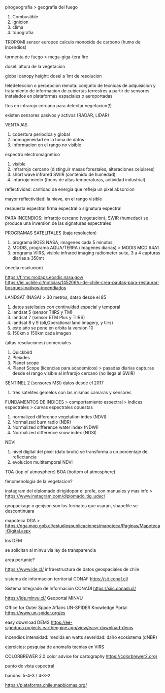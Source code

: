 pirogeografia > geografia del fuego
1. Combustible
2. ignicion
3. clima
4. topografia

TROPOMI sensor europeo calculo monoxido de carbono (humo de incendios)

tormenta de fuego > mega-giga-tera fire

dosel: altura de la vegetacion

global canopy height: dosel a 1mt de resolucion

teledeteccion o percepcion remota: conjunto de tecnicas de adquisicion y tratamiento de informacion de cubiertas terrestres a partir de sensores instalados en plataformas espaciales o aeroportadas

ftos en infrarojo cercano para detectar vegetacion(!)

existen sensores pasivos y activos (RADAR, LIDAR)

VENTAJAS
1. cobertura periodica y global
2. homogeneidad en la toma de datos
3. informacion en el rango no visible

espectro electromagnetico
1. visible
2. infrarrojo cercano (distinguir masas forestales, alteraciones celulares)
3. short wave infrared SWIR (contenido de humedad)
4. infarrojo medio (focos de altas temperaturas, actividad industrial)

reflectividad: cantidad de energia que refleja un pixel
absorcion

mayor reflectividad: la nieve, en el rango visible

respuesta espectral
firma espectral o signatura espectral

PARA INCENDIOS: 
infrarojo cercano (vegetacion), SWIR (humedad)
se produce una inversion de las signaturas espectrales

PROGRAMAS SATELITALES
(baja resolucion)
1. programa BOES NASA, imagenes cada 5 minutos 
2. MODIS, programa AQUA/TERRA (imagenes diarias) > MODIS MCD 64A1
3. programa VIIRS, visible infrared imaging radiometer suite, 3 a 4 capturas diarias a 350mt

(media resolucion) 

https://firms.modaps.eosdis.nasa.gov/
https://iei.uchile.cl/noticias/145206/u-de-chile-crea-pautas-para-restaurar-bosques-nativos-incendiados

LANDSAT (NASA) > 30 metros, datso desde el 85
1. datos satelitales con continuidad espacial y temporal
2. landsat 5 (sensor TIIRS y TM)
3. landsat 7 (sensor ETM Plus y TIIRS)
4. landsat 8 y 9 (oli,Operational land imagery,  y tiirs)
5. este año se pone en orbita la version 10
6. 150km x 150km cada imagen

(altas resoluciones)
comerciales
1. Quickbird
2. Pleiades
3. Planet scope
4. Planet Scope (licencias para academicos) > pasadas diarias capturas desde el rango visible al infrarojo cercano (no llega al SWIR)


SENTINEL 2 (sensores MSI) datos desde el 2017
1. tres satelites gemelos con las mismas camaras y sensores


FUNDAMENTOS DE INDICES > comportamiento espectral > indices espectrales > curvas espectrales opuestas

1. normalized difference vegetation indes (NDVI)
2. Normalized burn radio (NBR)
3. Normalized difference water index (NDWI)
4. Normalized difference snow index (NDSI)

NDVI
1. nivel digital del pixel (dato bruto) se transforma a un porcentaje de reflectancia
2. evolucion multitemporal NDVI

TOA (top of atmosphere)
BOA (bottom of atmosphere)


fenomenologia de la vegetacion?

instagram del diplomado dirigidopor el profe, con manuales y mas info > https://www.instagram.com/diplomado_tig_udec/

geopackage o geojson son los formatos que usaran, shapefile se descontinuara

mapoteca DGA > https://dga.mop.gob.cl/estudiospublicaciones/mapoteca/Paginas/Mapoteca-Digital.aspx

los DEM

se solicitan al minvu via ley de transparencia

area portante?

https://www.ide.cl/ infraestructura de datos geospaciales de chile

sistema de informacion territorial CONAF https://sit.conaf.cl/

Sistema Integrado de Información CONADI https://siic.conadi.cl/

https://ide.minvu.cl/ Geoportal MINVU

Office for Outer Space Affairs UN-SPIDER Knowledge Portal https://www.un-spider.org/es

easy download DEMS https://ee-sigeduca.projects.earthengine.app/view/easy-download-dems

incendios
intensidad: medida en watts
severidad: daño ecosistema (dNBR)

ejercicios: pesquisa de anomalis tecnias en VIRS

COLORBREWER 2.0 color advice for cartography https://colorbrewer2.org/

punto de vista espectral

bandas: 5-4-3 / 4-3-2

https://plataforma.chile.mapbiomas.org/
